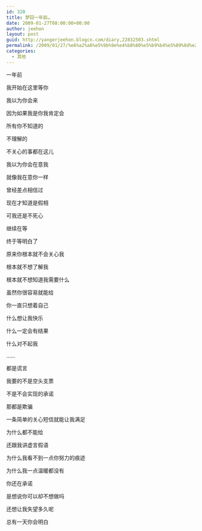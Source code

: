 ```yaml
---
id: 320
title: 梦回一年前…
date: 2009-01-27T08:00:00+00:00
author: jeehon
layout: post
guid: http://yangerjeehon.blogcn.com/diary,22832503.shtml
permalink: /2009/01/27/%e6%a2%a6%e5%9b%9e%e4%b8%80%e5%b9%b4%e5%89%8d%e2%80%a6/
categories:
  - 其他
---
```

一年前
  
我开始在这里等你
  
我以为你会来
  
因为如果我是你我肯定会
  
所有你不知道的
  
不理解的
  
不关心的事都在这儿
  
我以为你会在意我
  
就像我在意你一样
  
曾经差点相信过
  
现在才知道是假相
  
可我还是不死心
  
继续在等
  
终于等明白了
  
原来你根本就不会关心我
  
根本就不想了解我
  
根本就不想知道我需要什么
  
虽然你很容易就能给
  
你一直只想着自己
  
什么想让我快乐
  
什么一定会有结果
  
什么对不起我
  
……
  
都是谎言
  
我要的不是空头支票
  
不是不会实现的承诺
  
那都是欺骗
  
一条简单的关心短信就能让我满足
  
为什么都不能给
  
还跟我讲虚言假语
  
为什么我看不到一点你努力的痕迹
  
为什么我一点温暖都没有
  
你还在承诺
  
是想说你可以却不想做吗
  
还想让我失望多久呢
  
总有一天你会明白